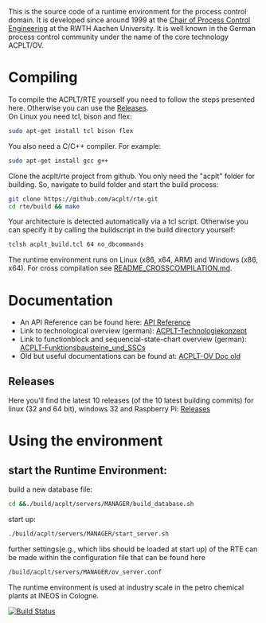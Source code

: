 This is the source code of a runtime environment for the process control domain. It is developed since around 1999 at the [Chair of Process Control Engineering](http://www.plt.rwth-aachen.de) at the RWTH Aachen University.
It is well known in the German process control community under the name of the core technology ACPLT/OV.

# Compiling
To compile the ACPLT/RTE yourself you need to follow the steps presented here. Otherwise you can use the [Releases](http://acplt.github.io/rte-www/releases/).  
On Linux you need tcl, bison and flex:
```sh
sudo apt-get install tcl bison flex

```
You also need a C/C++ compiler. For example:
```sh
sudo apt-get install gcc g++
```
Clone the acplt/rte project from github. You only need the "acplt" folder for building. So, navigate to build folder and start the build process:
```sh
git clone https://github.com/acplt/rte.git
cd rte/build && make
```
Your architecture is detected automatically via a tcl script. Otherwise you can specify it by calling the buildscript in the build directory yourself:
```sh
tclsh acplt_build.tcl 64 no_dbcommands
```
The runtime environment runs on Linux (x86, x64, ARM) and Windows (x86, x64).
For cross compilation see [README_CROSSCOMPILATION.md](https://github.com/acplt/rte/blob/master/build/README_CROSSCOMPILATION.md).

# Documentation
* An API Reference can be found here: [API Reference](http://acplt.github.io/rte-www/doc/current/)
* Link to technological overview (german): [ACPLT-Technologiekonzept](https://github.com/acplt/rte-www/blob/gh-pages/doc/overview/ACPLT-Technologiekonzept.pdf)  
* Link to functionblock and sequencial-state-chart overview (german): [ACPLT-Funktionsbausteine_und_SSCs](https://github.com/acplt/rte-www/blob/gh-pages/doc/overview/Funktionsbausteine_und_SSCs.pdf)
* Old but useful documentations can be found at: [ACPLT-OV Doc old](https://github.com/acplt/rte-www/blob/gh-pages/doc/old)

## Releases
Here you'll find the latest 10 releases (of the 10 latest building commits) for linux (32 and 64 bit), windows 32 and Raspberry Pi: [Releases](http://acplt.github.io/rte-www/releases/)

# Using the environment

## start the Runtime Environment:
build a new database file:
```sh
cd &&./build/acplt/servers/MANAGER/build_database.sh
```
start up:
```sh
./build/acplt/servers/MANAGER/start_server.sh
```
further settings(e.g., which libs should be loaded at start up) of the RTE can be made within the configuration file that can be found here
```sh
/build/acplt/servers/MANAGER/ov_server.conf
```

The runtime environment is used at industry scale in the petro chemical plants at INEOS in Cologne.

[![Build Status](https://travis-ci.org/acplt/rte.svg?branch=master)](https://travis-ci.org/acplt/rte)

